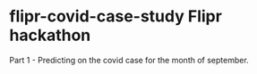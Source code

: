 # flipr-covid-case-study           Flipr hackathon 

Part 1 - Predicting on the covid case for the month of september.
